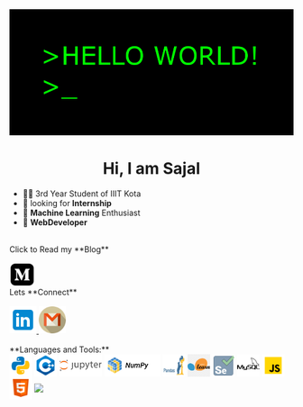 <img src="https://github.com/r-sajal/r-sajal/blob/master/hi.gif" width="1000" heigth="1000" />

<h1 align="center">Hi, I am Sajal</h1>

- 🧑‍🎓 3rd Year Student of IIIT Kota 
- 🤔 looking for **Internship** <br>
- 🤖 **Machine Learning** Enthusiast<br>
- 🤘 **WebDeveloper** <br>
<br>
Click to Read my **Blog**<br>
<br>
<a href = "https://medium.com/@rsajal"> <img src = "https://github.com/r-sajal/r-sajal/blob/master/iconmonstr-medium-3.svg" height="39px" width="41px" style = "margin-left:2px"> </a>
 <br>
Lets **Connect**<br>
<br>
<a href = "https://www.linkedin.com/in/rsajal"> <img src = "https://github.com/r-sajal/r-sajal/blob/master/icons8-linkedin.svg" height="48px" width="48px"> </a> 
<a href = "mailto:sajalrastogi03@gmail.com"> <img src = "https://github.com/r-sajal/r-sajal/blob/master/png/gmail_logo_PNG8.png" alt="Lets Collaborate" height="48px" width="48px"> </a> 
<br>
<br>
**Languages and Tools:** &nbsp;
<br>
<code><img align="center" height="40" alt = "Python" src="https://github.com/r-sajal/r-sajal/blob/master/png/icons8-python-48.png"></code>
<code><img align="center" height="40" alt = "C++" src="https://github.com/r-sajal/r-sajal/blob/master/png/icons8-c%2B%2B-48.png"></code>
<code><img align="center" height="40" alt = "Jupyter Notebook" src="https://github.com/r-sajal/r-sajal/blob/master/png/jupyter.png"></code>
<code><img align="center" height="40" alt = "Numpy" src="https://github.com/r-sajal/r-sajal/blob/master/png/numpy.png"></code>
<code><img align="center" height="40" alt="Pandas" src="https://github.com/r-sajal/r-sajal/blob/master/png/pandasicon.png"></code>
<code><img align="center" height="40" alt ="Sklearn" src="https://github.com/r-sajal/r-sajal/blob/master/png/sklearn-icon.png"></code>
<code><img align="center" height="40" alt ="Selenium" src="https://github.com/r-sajal/r-sajal/blob/master/png/icons8-selenium-80.png"></code>
<code><img align="center" height="40" alt ="Mysql" src="https://github.com/r-sajal/r-sajal/blob/master/png/icons8-mysql-logo-50.png"></code>
<code><img align="center" height="40" alt ="Javascript" src="https://github.com/r-sajal/r-sajal/blob/master/png/icons8-javascript-48.png"></code>
<code><img align="center" height="40" alt ="Html" src="https://github.com/r-sajal/r-sajal/blob/master/png/icons8-html-5-48.png"></code>

<img align ="center" src = "https://github-readme-stats.vercel.app/api/top-langs/?username=r-sajal">





 
